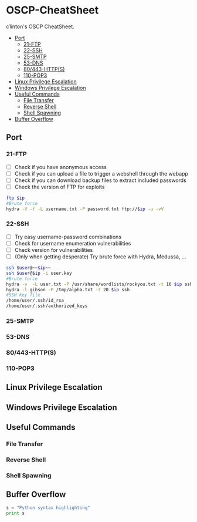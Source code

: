 # OSCP-CheatSheet

c1inton's OSCP CheatSheet.

  - [Port](#port)
    - [21-FTP](#21-ftp)
    - [22-SSH](#22-ssh)
    - [25-SMTP](#25-smtp)
    - [53-DNS](#53-dns)
    - [80/443-HTTP(S)](#80443-https)
    - [110-POP3](#110-pop3)
  - [Linux Privilege Escalation](#linux-privilege-escalation)
  - [Windows Privilege Escalation](#windows-privilege-escalatio)
  - [Useful Commands](#useful-commands)
    - [File Transfer](#file-transfer)
    - [Reverse Shell](#reverse-shell)
    - [Shell Spawning](#shell-spawning)
  - [Buffer Overflow](#buffer-overflow)


## Port
### 21-FTP
- [ ] Check if you have anonymous access
- [ ] Check if you can upload a file to trigger a webshell through the webapp
- [ ] Check if you can download backup files to extract included passwords
- [ ] Check the version of FTP for exploits
```bash
ftp $ip
#Brute force
hydra -V -f -L username.txt -P password.txt ftp://$ip -u -vV 
```
### 22-SSH
- [ ] Try easy username-password combinations
- [ ] Check for username enumeration vulnerabilities
- [ ] Check version for vulnerabilities
- [ ] (Only when getting desperate) Try brute force with Hydra, Medussa, ...
```bash
ssh $user@~~$ip~~
ssh $user@$ip -i user.key
#Brute force
hydra -v  -L user.txt -P /usr/share/wordlists/rockyou.txt -t 16 $ip ssh
hydra -l gibson -P /tmp/alpha.txt -T 20 $ip ssh
#SSH key file
/home/user/.ssh/id_rsa
/home/user/.ssh/authorized_keys
```
### 25-SMTP

### 53-DNS

### 80/443-HTTP(S)

### 110-POP3

## Linux Privilege Escalation

## Windows Privilege Escalation

## Useful Commands
### File Transfer

### Reverse Shell

### Shell Spawning

## Buffer Overflow


```python
s = "Python syntax highlighting"
print s
```